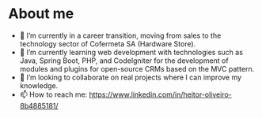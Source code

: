 
# About me

- 🔭 I’m currently in a career transition, moving from sales to the technology sector of Cofermeta SA (Hardware Store).
- 🌱 I’m currently learning web development with technologies such as Java, Spring Boot, PHP, and CodeIgniter for the development of modules and plugins for open-source CRMs based on the MVC pattern.
- 👯 I’m looking to collaborate on real projects where I can improve my knowledge.
- 📫 How to reach me: https://www.linkedin.com/in/heitor-oliveiro-8b4885181/